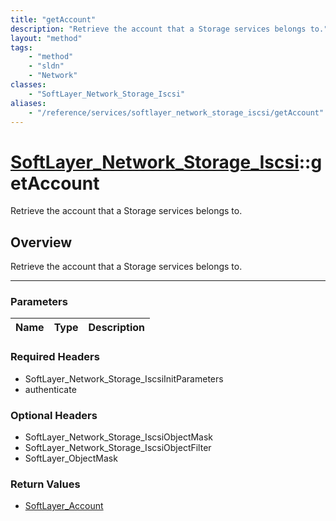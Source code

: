 ```yaml
---
title: "getAccount"
description: "Retrieve the account that a Storage services belongs to."
layout: "method"
tags:
    - "method"
    - "sldn"
    - "Network"
classes:
    - "SoftLayer_Network_Storage_Iscsi"
aliases:
    - "/reference/services/softlayer_network_storage_iscsi/getAccount"
---
```

# [SoftLayer_Network_Storage_Iscsi](/reference/services/SoftLayer_Network_Storage_Iscsi)::getAccount


Retrieve the account that a Storage services belongs to.


## Overview 
Retrieve the account that a Storage services belongs to.

-----

### Parameters 
|Name | Type | Description |
| --- | --- | --- |


### Required Headers
* SoftLayer_Network_Storage_IscsiInitParameters
* authenticate


### Optional Headers
* SoftLayer_Network_Storage_IscsiObjectMask
* SoftLayer_Network_Storage_IscsiObjectFilter
* SoftLayer_ObjectMask

### Return Values
* <a href='/reference/datatypes/SoftLayer_Account'>SoftLayer_Account </a>




